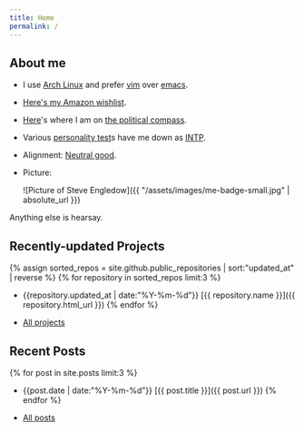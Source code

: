 ```yaml
---
title: Home
permalink: /
---
```


## About me

* I use [Arch Linux](https://www.archlinux.org/) and prefer [vim](https://www.vim.org/) over [emacs](http://www.wikivs.com/wiki/Vim_vs_Emacs).

* [Here's my Amazon wishlist](http://www.amazon.co.uk/registry/wishlist/12CD3CY66XFWK).

* [Here](https://www.politicalcompass.org/printablegraph?ec=-4.75&soc=-4.56)'s where I am on [the political compass](https://www.politicalcompass.org/).

* Various [personality test](https://en.wikipedia.org/wiki/Myers%E2%80%93Briggs_Type_Indicator)s have me down as [INTP](https://en.wikipedia.org/wiki/INTP).

* Alignment: [Neutral good](https://en.wikipedia.org/wiki/Alignment_(Dungeons_%26_Dragons)#Neutral_good).

* Picture:

    ![Picture of Steve Engledow]({{ "/assets/images/me-badge-small.jpg" | absolute_url }})

Anything else is hearsay.

## Recently-updated Projects

{% assign sorted_repos = site.github.public_repositories | sort:"updated_at" | reverse %}
{% for repository in sorted_repos limit:3 %}
* <span class="post-meta">{{repository.updated_at | date:"%Y-%m-%d"}}</span> [{{ repository.name }}]({{ repository.html_url }})
{% endfor %}

* [All projects](/projects/)

## Recent Posts

{% for post in site.posts limit:3 %}
* <span class="post-meta">{{post.date | date:"%Y-%m-%d"}}</span> [{{ post.title }}]({{ post.url }})
{% endfor %}

* [All posts](/posts/)
